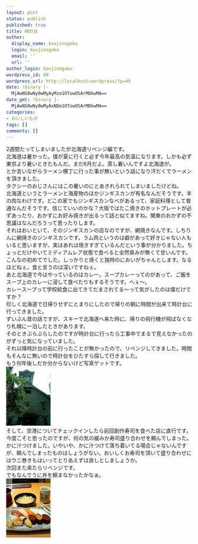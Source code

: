 ```yaml
---
layout: post
status: publish
published: true
title: 時計台
author:
  display_name: koujinogaku
  login: koujinogaku
  email: ''
  url: ''
author_login: koujinogaku
wordpress_id: 49
wordpress_url: http://localhost/wordpress/?p=49
date: !binary |-
  MjAwNS0wNy0wMyAyMzo1OTowOSArMDkwMA==
date_gmt: !binary |-
  MjAwNS0wNy0wMyAxNDo1OTowOSArMDkwMA==
categories:
- おいしいもの
tags: []
comments: []
---
```

<p>2週間たってしまいましたが北海道リベンジ編です。<br />
北海道は暑かった。僕が夏に行くと必ず今年最高の気温になります。しかも必ず東京より暑いときたもんだ。まだ6月だよ。蒸し暑いんですよ北海道が。<br />
とか言いながらラーメン横丁に行った事が無いという話になり汗だくでラーメンを頂きました。<br />
タクシーのおじさんにはこの暑いのにとあきれられてしまいましたけどね。<br />
北海道というとラーメンと海産物のほかジンギスカンが有名なんだそうです。羊の肉なわけです。どこの家でもジンギスカンなべがあるって、家庭料理として普通なんだそうです。信じていいのかな？大阪ではたこ焼きのホットプレートが必ずあったり、おかずにお好み焼きが出るって話と似てますね。関東のおかずの不思議はなんだろうって思ったりします。<br />
それはおいといて、そのジンギスカンの店なのですが、網焼きなんです。しちりんに網焼きのジンギスカンです。ラム肉というのは癖があって好きじゃない人もいると思いますが、実はあれは焼きすぎているんだという事が分かりました。ちょっとだけやいてミディアムレア状態で食べると全然臭みが無くて甘いんです。こんなの初めてでした。しっかりと焼くと独特のにおいがちゃんとします。なるほどねぇ。食と言うのは深いですねぇ。<br />
あと北海道で今はやっているのはカレー。スープカレーってのがあって、ご飯をスープ上のカレーに浸して食べたりもするそうです。へぇ～。<br />
カレースープって学校給食に出てきてだまされてる～って気がしたのは僕だけですか？<br />
珍しく北海道で日帰りせずにとまりにしたので帰りの朝に時間が出来て時計台に行ってきました。<br />
ずいぶん昔の話ですが、スキーで北海道へ来た時に、帰りの飛行機が飛ばなくなり札幌に一泊したときがあります。<br />
そのときぶらぶらしたのですが時計台に行ったら工事中でまるで見えなかったのがずっと気になっていました。<br />
それ以降時計台の前に行ったことが無かったので、リベンジしてきました。時間もそんなに無いので時計台をひたすら探して行きました。<br />
もう何年後しだか分からないけど写真ゲットです。<br />
<img src="/blog/img/20050703-1.jpg" alt="20050703-1.jpg" width="120" height="160" /><br />
そして、空港についてチェックインしたら前回創作寿司を食べた店に直行です。今度こそと思ったのですが、何の気の緩みか寿司盛り合わせを頼んでしまった。かに汁つけました。いやいや、かに汁つけて落ち着いてる場合じゃないんですが、頼んでしまったものはしょうがない。おいしくお寿司を頂いて盛り合わせにはウニ巻きもはいってとりあえずは良しとしましょうか。<br />
次回また来たらリベンジです。<br />
でもなんでうに丼を頼まなかったかなぁ。<br />
<img src="/blog/img/20050703-2.jpg" alt="20050703-2.jpg" width="120" height="160" /></p>
